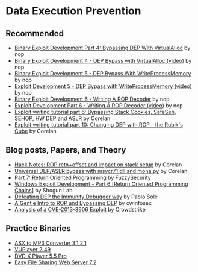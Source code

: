 # Data Execution Prevention

## Recommended

- [Binary Exploit Development Part 4: Bypassing DEP With VirtualAlloc](https://guidedhacking.com/threads/binary-exploit-development-4-how-to-bypass-dep-stack-protection.20109/) by nop
- [Binary Exploit Development 4 - DEP Bypass with VirtualAlloc (video)](https://youtu.be/phVz8CqEng8) by nop
- [Binary Exploit Development 5 - DEP Bypass With WriteProcessMemory](https://guidedhacking.com/threads/exploit-development-5-dep-bypass-with-writeprocessmemory.20164/) by nop
- [Exploit Development 5 - DEP Bypass with WriteProcessMemory (video)](https://youtu.be/8kYTDK9oKV8) by nop
- [Binary Exploit Development 6 - Writing A ROP Decoder](https://guidedhacking.com/threads/binary-exploit-development-6-writing-a-rop-decoder.20184/) by nop
- [Exploit Development Part 6 - Writing A ROP Decoder (video)](https://www.youtube.com/watch?v=muhqy8tm2nc) by nop
- [Exploit writing tutorial part 6: Bypassing Stack Cookies, SafeSeh, SEHOP, HW DEP and ASLR](https://www.corelan.be/index.php/2009/09/21/exploit-writing-tutorial-part-6-bypassing-stack-cookies-safeseh-hw-dep-and-aslr/) by Corelan
- [Exploit writing tutorial part 10: Changing DEP with ROP - the Rubik's Cube](https://www.corelan.be/index.php/2010/06/16/exploit-writing-tutorial-part-10-chaining-dep-with-rop-the-rubikstm-cube/) by Corelan

## Blog posts, Papers, and Theory


- [Hack Notes: ROP retn+offset and impact on stack setup](https://www.corelan.be/index.php/2011/01/30/hack-notes-rop-retnoffset-and-impact-on-stack-setup/) by Corelan
- [Universal DEP/ASLR bypass with msvcr71.dll and mona.py](https://www.corelan.be/index.php/2011/07/03/universal-depaslr-bypass-with-msvcr71-dll-and-mona-py/) by Corelan
- [Part 7: Return Oriented Programming](http://www.fuzzysecurity.com/tutorials/expDev/7.html) by FuzzySecurity
- [Windows Exploit Development - Part 6 [Return Oriented Programming Chains]](https://www.shogunlab.com/blog/2018/02/11/zdzg-windows-exploit-5.html) by Shogun Lab
- [Defeating DEP the Immunity Debugger way](https://www.immunityinc.com/downloads/DEPLIB.pdf) by Pablo Solé
- [A Gentle Intro to ROP and Bypassing DEP](https://cwinfosec.org/Intro-ROP-DEP-Bypass/) by cwinfosec
- [Analysis of a CVE-2013-3906 Exploit](https://www.crowdstrike.com/blog/analysis-cve-2013-3906-exploit/) by Crowdstrike


## Practice Binaries

- [ASX to MP3 Converter 3.1.2.1](https://www.exploit-db.com/apps/b31a84e79d9941d89336b6708ef52a20-ASXtoMP3Converter_3121.exe) 
- [VUPlayer 2.49](https://www.exploit-db.com/apps/39adeb7fa4711cd1cac8702fb163ded5-vuplayersetup.exe)
- [DVD X Player 5.5 Pro](https://www.exploit-db.com/apps/cdfda7217304f4deb7d2e8feb5696394-DVDXPlayerSetup.exe)
- [Easy File Sharing Web Server 7.2](https://www.exploit-db.com/apps/60f3ff1f3cd34dec80fba130ea481f31-efssetup.exe)
